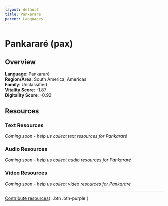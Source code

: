 ```yaml
---
layout: default
title: Pankararé
parent: Languages
---
```


# Pankararé (pax)

## Overview

**Language**: Pankararé  
**Region/Area**: South America, Americas  
**Family**: Unclassified  
**Vitality Score**: -1.87  
**Digitality Score**: -0.92  

## Resources

### Text Resources
*Coming soon - help us collect text resources for Pankararé*

### Audio Resources
*Coming soon - help us collect audio resources for Pankararé*

### Video Resources
*Coming soon - help us collect video resources for Pankararé*

---

[Contribute resources](https://fairtrain.github.io/){: .btn .btn-purple }
